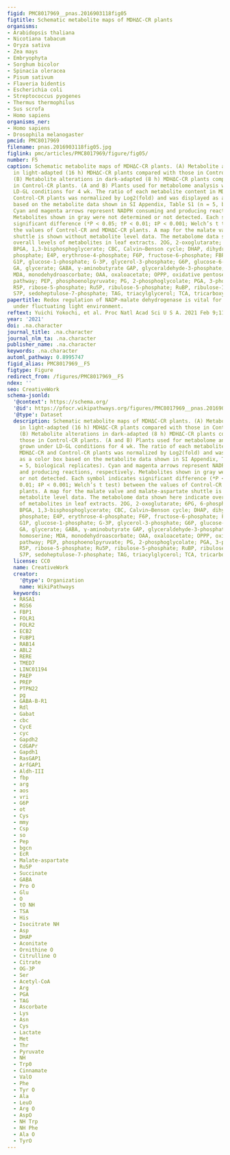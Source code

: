 ```yaml
---
figid: PMC8017969__pnas.2016903118fig05
figtitle: Schematic metabolite maps of MDHΔC-CR plants
organisms:
- Arabidopsis thaliana
- Nicotiana tabacum
- Oryza sativa
- Zea mays
- Embryophyta
- Sorghum bicolor
- Spinacia oleracea
- Pisum sativum
- Flaveria bidentis
- Escherichia coli
- Streptococcus pyogenes
- Thermus thermophilus
- Sus scrofa
- Homo sapiens
organisms_ner:
- Homo sapiens
- Drosophila melanogaster
pmcid: PMC8017969
filename: pnas.2016903118fig05.jpg
figlink: pmc/articles/PMC8017969/figure/fig05/
number: F5
caption: Schematic metabolite maps of MDHΔC-CR plants. (A) Metabolite alterations
  in light-adapted (16 h) MDHΔC-CR plants compared with those in Control-CR plants.
  (B) Metabolite alterations in dark-adapted (8 h) MDHΔC-CR plants compared with those
  in Control-CR plants. (A and B) Plants used for metabolome analysis were grown under
  LD-GL conditions for 4 wk. The ratio of each metabolite content in MDHΔC-CR and
  Control-CR plants was normalized by Log2(fold) and was displayed as a color box
  based on the metabolite data shown in SI Appendix, Table S1 (n = 5, biological replicates).
  Cyan and magenta arrows represent NADPH consuming and producing reactions, respectively.
  Metabolites shown in gray were not determined or not detected. Each symbol indicates
  significant difference (*P < 0.05; †P < 0.01; ‡P < 0.001; Welch’s t test) between
  the values of Control-CR and MDHΔC-CR plants. A map for the malate valve and malate-aspartate
  shuttle is shown without metabolite level data. The metabolome data shown here indicate
  overall levels of metabolites in leaf extracts. 2OG, 2-oxoglutarate; 6PG, 6-phosphogluconate;
  BPGA, 1,3-bisphosphoglycerate; CBC, Calvin–Benson cycle; DHAP, dihydroxyacetone
  phosphate; E4P, erythrose-4-phosphate; F6P, fructose-6-phosphate; FBP, fructose-1,6-bisphosphate;
  G1P, glucose-1-phosphate; G-3P, glycerol-3-phosphate; G6P, glucose-6-phosphate;
  GA, glycerate; GABA, γ-aminobutyrate GAP, glyceraldehyde-3-phosphate; HomoSer, homoserine;
  MDA, monodehydroascorbate; OAA, oxaloacetate; OPPP, oxidative pentose-phosphate
  pathway; PEP, phosphoenolpyruvate; PG, 2-phosphoglycolate; PGA, 3-phosphoglycerate;
  R5P, ribose-5-phosphate; Ru5P, ribulose-5-phosphate; RuBP, ribulose-1,5-bisphosphate;
  S7P, sedoheptulose-7-phosphate; TAG, triacylglycerol; TCA, tricarboxylic acid.
papertitle: Redox regulation of NADP-malate dehydrogenase is vital for land plants
  under fluctuating light environment.
reftext: Yuichi Yokochi, et al. Proc Natl Acad Sci U S A. 2021 Feb 9;118(6):e2016903118.
year: '2021'
doi: .na.character
journal_title: .na.character
journal_nlm_ta: .na.character
publisher_name: .na.character
keywords: .na.character
automl_pathway: 0.8995747
figid_alias: PMC8017969__F5
figtype: Figure
redirect_from: /figures/PMC8017969__F5
ndex: ''
seo: CreativeWork
schema-jsonld:
  '@context': https://schema.org/
  '@id': https://pfocr.wikipathways.org/figures/PMC8017969__pnas.2016903118fig05.html
  '@type': Dataset
  description: Schematic metabolite maps of MDHΔC-CR plants. (A) Metabolite alterations
    in light-adapted (16 h) MDHΔC-CR plants compared with those in Control-CR plants.
    (B) Metabolite alterations in dark-adapted (8 h) MDHΔC-CR plants compared with
    those in Control-CR plants. (A and B) Plants used for metabolome analysis were
    grown under LD-GL conditions for 4 wk. The ratio of each metabolite content in
    MDHΔC-CR and Control-CR plants was normalized by Log2(fold) and was displayed
    as a color box based on the metabolite data shown in SI Appendix, Table S1 (n
    = 5, biological replicates). Cyan and magenta arrows represent NADPH consuming
    and producing reactions, respectively. Metabolites shown in gray were not determined
    or not detected. Each symbol indicates significant difference (*P < 0.05; †P <
    0.01; ‡P < 0.001; Welch’s t test) between the values of Control-CR and MDHΔC-CR
    plants. A map for the malate valve and malate-aspartate shuttle is shown without
    metabolite level data. The metabolome data shown here indicate overall levels
    of metabolites in leaf extracts. 2OG, 2-oxoglutarate; 6PG, 6-phosphogluconate;
    BPGA, 1,3-bisphosphoglycerate; CBC, Calvin–Benson cycle; DHAP, dihydroxyacetone
    phosphate; E4P, erythrose-4-phosphate; F6P, fructose-6-phosphate; FBP, fructose-1,6-bisphosphate;
    G1P, glucose-1-phosphate; G-3P, glycerol-3-phosphate; G6P, glucose-6-phosphate;
    GA, glycerate; GABA, γ-aminobutyrate GAP, glyceraldehyde-3-phosphate; HomoSer,
    homoserine; MDA, monodehydroascorbate; OAA, oxaloacetate; OPPP, oxidative pentose-phosphate
    pathway; PEP, phosphoenolpyruvate; PG, 2-phosphoglycolate; PGA, 3-phosphoglycerate;
    R5P, ribose-5-phosphate; Ru5P, ribulose-5-phosphate; RuBP, ribulose-1,5-bisphosphate;
    S7P, sedoheptulose-7-phosphate; TAG, triacylglycerol; TCA, tricarboxylic acid.
  license: CC0
  name: CreativeWork
  creator:
    '@type': Organization
    name: WikiPathways
  keywords:
  - RASA1
  - RGS6
  - FBP1
  - FOLR1
  - FOLR2
  - ECB2
  - FUBP1
  - RAB14
  - ABL2
  - RERE
  - TMED7
  - LINC01194
  - PAEP
  - PREP
  - PTPN22
  - pg
  - GABA-B-R1
  - Rdl
  - Gabat
  - cbc
  - CycE
  - cyc
  - Gapdh2
  - CdGAPr
  - Gapdh1
  - RasGAP1
  - ArfGAP1
  - Aldh-III
  - fbp
  - arg
  - aos
  - vri
  - G6P
  - ot
  - Cys
  - mmy
  - Csp
  - so
  - Pep
  - bgcn
  - EcR
  - Malate-aspartate
  - Ru5P
  - Succinate
  - GABA
  - Pro O
  - Glu
  - O
  - tO NH
  - TSA
  - His
  - Isocitrate NH
  - Asp
  - DHAP
  - Aconitate
  - Ornithine O
  - Citrulline O
  - Citrate
  - OG-3P
  - Ser
  - Acetyl-CoA
  - Arg
  - PGA
  - TAG
  - Ascorbate
  - Lys
  - Asn
  - Cys
  - Lactate
  - Met
  - Thr
  - Pyruvate
  - NH
  - Trp0
  - Cinnamate
  - ValO
  - Phe
  - Tyr O
  - Ala
  - LeuO
  - Arg O
  - AspO
  - NH Trp
  - NH Phe
  - Ala O
  - TyrO
---
```


